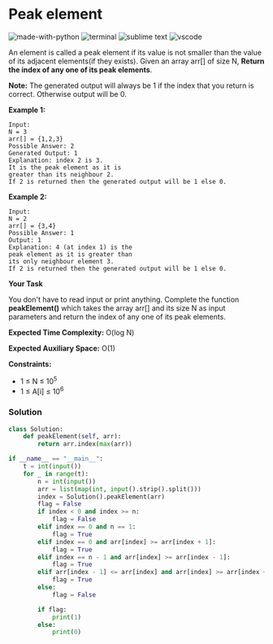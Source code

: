 # Peak element
![made-with-python](https://img.shields.io/badge/Made%20with-Python-007396.svg)
![terminal](https://img.shields.io/badge/Windows%20Terminal-4D4D4D?logo=windows%20terminal&logoColor=white)
![sublime text](https://img.shields.io/badge/sublime_text-%23575757.svg?logo=sublime-text&logoColor=important)
![vscode](https://img.shields.io/badge/Visual_Studio_Code-0078D4?logo=visual%20studio%20code&logoColor=white)

An element is called a peak element if its value is not smaller than the value of its adjacent elements(if they exists). Given an array arr[] of size N, **Return the index of any one of its peak elements**.

**Note:** The generated output will always be 1 if the index that you return is correct. Otherwise output will be 0.

__Example 1:__
```
Input:
N = 3
arr[] = {1,2,3}
Possible Answer: 2
Generated Output: 1
Explanation: index 2 is 3.
It is the peak element as it is
greater than its neighbour 2.
If 2 is returned then the generated output will be 1 else 0.
```
__Example 2:__
```
Input:
N = 2
arr[] = {3,4}
Possible Answer: 1
Output: 1
Explanation: 4 (at index 1) is the
peak element as it is greater than
its only neighbour element 3.
If 2 is returned then the generated output will be 1 else 0.
```
__Your Task__

You don't have to read input or print anything. Complete the function **peakElement()** which takes the array arr[] and its size N as input parameters and return the index of any one of its peak elements.

__Expected Time Complexity:__ O(log N)

__Expected Auxiliary Space:__ O(1)

__Constraints:__
- 1 ≤ N ≤ 10<sup>5</sup>
- 1 ≤ A[i] ≤ 10<sup>6</sup>

### Solution
```py
class Solution:
    def peakElement(self, arr):
        return arr.index(max(arr))

if __name__ == "__main__":
    t = int(input())
    for _ in range(t):
        n = int(input())
        arr = list(map(int, input().strip().split()))
        index = Solution().peakElement(arr)
        flag = False
        if index < 0 and index >= n:
            flag = False
        elif index == 0 and n == 1:
            flag = True
        elif index == 0 and arr[index] >= arr[index + 1]:
            flag = True
        elif index == n - 1 and arr[index] >= arr[index - 1]:
            flag = True
        elif arr[index - 1] <= arr[index] and arr[index] >= arr[index + 1]:
            flag = True
        else:
            flag = False

        if flag:
            print(1)
        else:
            print(0)
```

